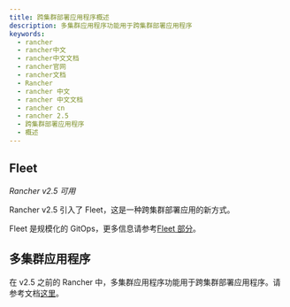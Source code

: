 ```yaml
---
title: 跨集群部署应用程序概述
description: 多集群应用程序功能用于跨集群部署应用程序
keywords:
  - rancher
  - rancher中文
  - rancher中文文档
  - rancher官网
  - rancher文档
  - Rancher
  - rancher 中文
  - rancher 中文文档
  - rancher cn
  - rancher 2.5
  - 跨集群部署应用程序
  - 概述
---
```


## Fleet

_Rancher v2.5 可用_

Rancher v2.5 引入了 Fleet，这是一种跨集群部署应用的新方式。

Fleet 是规模化的 GitOps，更多信息请参考[Fleet 部分](/docs/rancher2.5/deploy-across-clusters/fleet/_index)。

## 多集群应用程序

在 v2.5 之前的 Rancher 中，多集群应用程序功能用于跨集群部署应用程序。请参考文档[这里](/docs/rancher2.5/deploy-across-clusters/multi-cluster-apps/_index)。
